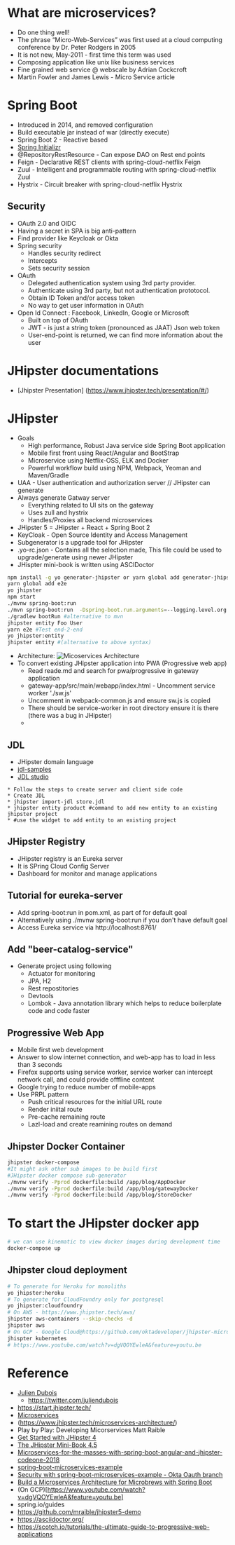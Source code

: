 # What are microservices?
* Do one thing well!
* The phrase “Micro-Web-Services” was first used at a cloud computing conference by Dr. Peter Rodgers in 2005
* It is not new, May-2011 - first time this term was used
* Composing application like unix like business services
* Fine grained web service @ webscale by Adrian Cockcroft
* Martin Fowler and  James Lewis - Micro Service article


# Spring Boot
* Introduced in 2014, and removed configuration
* Build executable jar instead of war (directly execute)
* Spring Boot 2 - Reactive based
* [Spring Initializr](start.spring.io)
* @RepositoryRestResource - Can expose DAO on Rest end points
* Feign - Declarative REST clients with spring-cloud-netflix Feign
* Zuul - Intelligent and programmable routing with spring-cloud-netflix Zuul
* Hystrix - Circuit breaker with spring-cloud-netflix Hystrix

## Security
* OAuth 2.0 and OIDC
* Having a secret in SPA is big anti-pattern
* Find provider like Keycloak or Okta
* Spring security 
  * Handles security redirect
  * Intercepts
  * Sets security session
* OAuth
  * Delegated authentication system using 3rd party provider.
  * Authenticate using 3rd party, but not authentication prototocol.
  * Obtain ID Token and/or access token
  * No way to get user information in OAuth
* Open Id Connect : Facebook, LinkedIn, Google or Microsoft
  * Built on top of OAuth
  * JWT - is just a string token (pronounced as JAAT) Json web token
  * User-end-point is returned, we can find more information about the user

# JHipster documentations
* [Jhipster Presentation] (https://www.jhipster.tech/presentation/#/)



# JHipster
* Goals
  * High performance, Robust Java service side Spring Boot application
  * Mobile first front using React/Angular and BootStrap
  * Microservice using Netflix-OSS, ELK and Docker
  * Powerful workflow build using NPM, Webpack, Yeoman and Maven/Gradle
* UAA - User authentication and authorization server // JHipster can generate  
* Always generate Gatway server
  * Everything related to UI sits on the gateway
  * Uses zull and hystrix
  * Handles/Proxies all backend microservices  
* JHipster 5 = JHipster + React + Spring Boot 2 
* KeyCloak - Open Source Identity and Access Management
* Subgenerator is a upgrade tool for JHipster
* .yo-rc.json - Contains all the selection made, This file could be used to upgrade/generate using newer JHipster
* JHispter mini-book is written using ASCIDoctor
```bash
npm install -g yo generator-jhipster or yarn global add generator-jhipster
yarn global add e2e
yo jhipster
npm start
./mvnw spring-boot:run
./mvn spring-boot:run  -Dspring-boot.run.arguments=--logging.level.org.springframework=TRACE,--logging.level.com.bank.module=TRACE
./gradlew bootRun #alternative to mvn
jhipster entity Foo User
yarn e2e #Test end-2-end
yo jhipster:entity
jhipster entity #(alternative to above syntax)
```
* Architecture: ![Micoservices Architecture][Arch]
* To convert existing JHipster application  into PWA (Progressive web app)
  * Read reade.md and search for pwa/progressive in gateway application
  * gateway-app/src/main/webapp/index.html - Uncomment service worker './sw.js'
  * Uncomment in webpack-common.js and ensure sw.js is copied
  * There should be service-worker in root directory ensure it is there (there was a bug in JHipster)
  * 


## JDL
* JHipster domain language
* [jdl-samples](https://github.com/jhipster/jdl-samples/blob/master/blog.jh)
* [JDL studio](https://start.jhipster.tech/jdl-studio/)
```
* Follow the steps to create server and client side code
* Create JDL
* jhipster import-jdl store.jdl
* jhipster entity product #command to add new entity to an existing jhipster project 
* #use the widget to add entity to an existing project
```

## JHipster Registry
* JHipster registry is an Eureka server
* It is SPring Cloud Config Server
* Dashboard for monitor and manage applications


## Tutorial for eureka-server
* Add 		<defaultGoal>spring-boot:run</defaultGoal> in pom.xml, as part of <build> for default goal
* Alternatively using  ./mvnw spring-boot:run if you don't have default goal
* Access Eureka service via http://localhost:8761/

## Add "beer-catalog-service"
* Generate project using following
  * Actuator for monitoring
  * JPA, H2
  * Rest repostitories
  * Devtools
  * Lombok - Java annotation library which helps to reduce boilerplate code and code faster 

## Progressive Web App
* Mobile first web development
* Answer to slow internet connection, and web-app has to load in less than 3 seconds
* Firefox supports using service worker, service worker can intercept network call, and could provide offfline content
* Google trying to reduce number of mobile-apps
* Use PRPL pattern
  * Push critical resources for the initial URL route
  * Render iniital route
  * Pre-cache remaining route
  * Lazl-load and create reamining routes on demand

## Jhipster Docker Container
```bash
jhipster docker-compose
#It might ask other sub images to be build first
#JHipster docker compose sub-generator
./mvnw verify -Pprod dockerfile:build /app/blog/AppDocker
./mvnw verify -Pprod dockerfile:build /app/blog/gatewayDocker
./mvnw verify -Pprod dockerfile:build /app/blog/storeDocker
```
# To start the JHipster docker app
```bash
# we can use kinematic to view docker images during development time
docker-compose up
```
## Jhipster cloud deployment
```bash
# To generate for Heroku for monoliths
yo jhipster:heroku
# To generate for CloudFoundry only for postgresql
yo jhipster:cloudfoundry
# On AWS - https://www.jhipster.tech/aws/
jhipster aws-containers --skip-checks -d
jhipster aws
# On GCP - Google Cloud@https://github.com/oktadeveloper/jhipster-microservices-example
jhispter kubernetes
# https://www.youtube.com/watch?v=dgVQOYEwleA&feature=youtu.be

```


# Reference
* [Julien Dubois](https://www.julien-dubois.com/jhipster.html)
  * https://twitter.com/juliendubois
* https://start.jhipster.tech/  
* [Microservices](https://martinfowler.com/articles/microservices.html)
* (https://www.jhipster.tech/microservices-architecture/)
* Play by Play: Developing Micorservices Matt Raible 
* [Get Started with JHipster 4](http://www.eclipse.org/community/eclipse_newsletter/2017/january/article3.php)
* [The JHipster Mini-Book 4.5](https://www.infoq.com/minibooks/jhipster-4x-mini-book)
* [Microservices-for-the-masses-with-spring-boot-angular-and-jhipster-codeone-2018](https://speakerdeck.com/mraible/microservices-for-the-masses-with-spring-boot-angular-and-jhipster-codeone-2018)
* [spring-boot-microservices-example](https://github.com/oktadeveloper/spring-boot-microservices-example)
* [Security with spring-boot-microservices-example  - Okta Oauth branch](oktaoath@https://github.com/oktadeveloper/spring-boot-microservices-example)
* [Build a Microservices Architecture for Microbrews with Spring Boot](https://developer.okta.com/blog/2017/06/15/build-microservices-architecture-spring-boot)
* (On GCP)[https://www.youtube.com/watch?v=dgVQOYEwleA&feature=youtu.be]
* spring.io/guides
* https://github.com/mraible/jhipster5-demo
* https://asciidoctor.org/
* https://scotch.io/tutorials/the-ultimate-guide-to-progressive-web-applications

[Arch]: ../img/microservices_architecture_2.png "JHipster micoservices architecture"  


